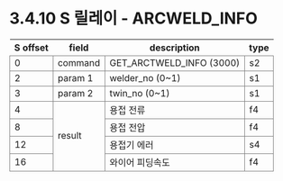 ﻿# 3.4.10 S 릴레이 - ARCWELD_INFO

<style type="text/css">
table  {border-collapse:collapse;}
td {border-color:gray;border-style:solid;border-width:1px;}
.grayed {background-color:lightgray;}
</style>

<table class="tg">
<thead>
	<tr>
		<th>S offset</th>
		<th>field</th>
		<th>description</th>
		<th>type</th>
	</tr>
</thead>

<tbody>
	<tr>
		<td>0</td>
		<td>command</td>
		<td>GET_ARCTWELD_INFO (3000)</td>
		<td>s2</td>
	</tr>
	<tr>
		<td>2</td>
		<td>param 1</td>
		<td>welder_no (0~1)</td>
		<td>s1</td>
	</tr>
	<tr>
		<td>3</td>
		<td>param 2</td>
		<td>twin_no (0~1)</td>
		<td>s1</td>
	</tr>
	<tr>
		<td>4</td>
		<td rowspan=5>result</td>
		<td>용접 전류</td>
		<td>f4</td>
	</tr>
	<tr>
		<td>8</td>
		<td>용접 전압</td>
		<td>f4</td>
	</tr>
	<tr>
		<td>12</td>
		<td>용접기 에러</td>
		<td>s4</td>
	</tr>
	<tr>
		<td>16</td>
		<td>와이어 피딩속도</td>
		<td>f4</td>
	</tr>
</tbody>
</table>